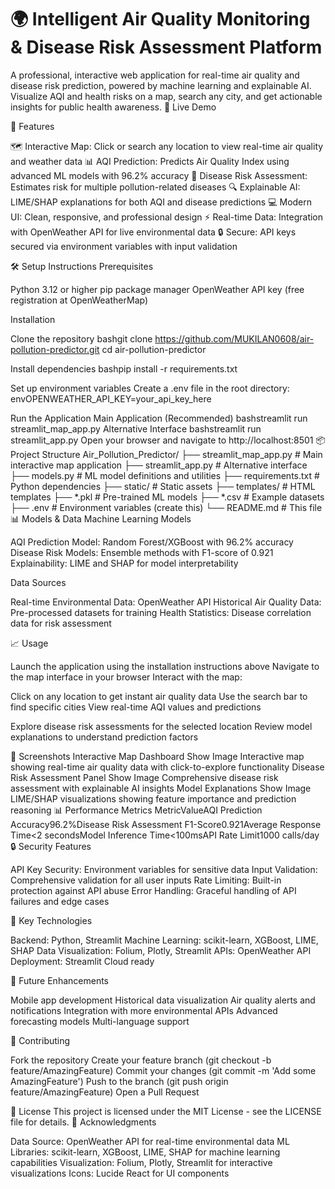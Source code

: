 # 🌍 Intelligent Air Quality Monitoring & Disease Risk Assessment Platform
A professional, interactive web application for real-time air quality and disease risk prediction, powered by machine learning and explainable AI. Visualize AQI and health risks on a map, search any city, and get actionable insights for public health awareness.
🎥 Live Demo

🚀 Features

🗺️ Interactive Map: Click or search any location to view real-time air quality and weather data
📊 AQI Prediction: Predicts Air Quality Index using advanced ML models with 96.2% accuracy
🏥 Disease Risk Assessment: Estimates risk for multiple pollution-related diseases
🔍 Explainable AI: LIME/SHAP explanations for both AQI and disease predictions
💻 Modern UI: Clean, responsive, and professional design
⚡ Real-time Data: Integration with OpenWeather API for live environmental data
🔒 Secure: API keys secured via environment variables with input validation

🛠️ Setup Instructions
Prerequisites

Python 3.12 or higher
pip package manager
OpenWeather API key (free registration at OpenWeatherMap)

Installation

Clone the repository
bashgit clone https://github.com/MUKILAN0608/air-pollution-predictor.git
cd air-pollution-predictor

Install dependencies
bashpip install -r requirements.txt

Set up environment variables
Create a .env file in the root directory:
envOPENWEATHER_API_KEY=your_api_key_here


Run the Application
Main Application (Recommended)
bashstreamlit run streamlit_map_app.py
Alternative Interface
bashstreamlit run streamlit_app.py
Open your browser and navigate to http://localhost:8501
📦 Project Structure
Air_Pollution_Predictor/
├── streamlit_map_app.py      # Main interactive map application
├── streamlit_app.py          # Alternative interface
├── models.py                 # ML model definitions and utilities
├── requirements.txt          # Python dependencies
├── static/                   # Static assets
├── templates/                # HTML templates
├── *.pkl                     # Pre-trained ML models
├── *.csv                     # Example datasets
├── .env                      # Environment variables (create this)
└── README.md                 # This file
📊 Models & Data
Machine Learning Models

AQI Prediction Model: Random Forest/XGBoost with 96.2% accuracy
Disease Risk Models: Ensemble methods with F1-score of 0.921
Explainability: LIME and SHAP for model interpretability

Data Sources

Real-time Environmental Data: OpenWeather API
Historical Air Quality Data: Pre-processed datasets for training
Health Statistics: Disease correlation data for risk assessment

📈 Usage

Launch the application using the installation instructions above
Navigate to the map interface in your browser
Interact with the map:

Click on any location to get instant air quality data
Use the search bar to find specific cities
View real-time AQI values and predictions


Explore disease risk assessments for the selected location
Review model explanations to understand prediction factors

📸 Screenshots
Interactive Map Dashboard
Show Image
Interactive map showing real-time air quality data with click-to-explore functionality
Disease Risk Assessment Panel
Show Image
Comprehensive disease risk assessment with explainable AI insights
Model Explanations
Show Image
LIME/SHAP visualizations showing feature importance and prediction reasoning
📊 Performance Metrics
MetricValueAQI Prediction Accuracy96.2%Disease Risk Assessment F1-Score0.921Average Response Time<2 secondsModel Inference Time<100msAPI Rate Limit1000 calls/day
🔒 Security Features

API Key Security: Environment variables for sensitive data
Input Validation: Comprehensive validation for all user inputs
Rate Limiting: Built-in protection against API abuse
Error Handling: Graceful handling of API failures and edge cases

🌟 Key Technologies

Backend: Python, Streamlit
Machine Learning: scikit-learn, XGBoost, LIME, SHAP
Data Visualization: Folium, Plotly, Streamlit
APIs: OpenWeather API
Deployment: Streamlit Cloud ready

🚀 Future Enhancements

 Mobile app development
 Historical data visualization
 Air quality alerts and notifications
 Integration with more environmental APIs
 Advanced forecasting models
 Multi-language support

🤝 Contributing

Fork the repository
Create your feature branch (git checkout -b feature/AmazingFeature)
Commit your changes (git commit -m 'Add some AmazingFeature')
Push to the branch (git push origin feature/AmazingFeature)
Open a Pull Request

📄 License
This project is licensed under the MIT License - see the LICENSE file for details.
🙏 Acknowledgments

Data Source: OpenWeather API for real-time environmental data
ML Libraries: scikit-learn, XGBoost, LIME, SHAP for machine learning capabilities
Visualization: Folium, Plotly, Streamlit for interactive visualizations
Icons: Lucide React for UI components
